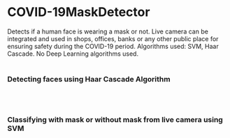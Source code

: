 # COVID-19MaskDetector
Detects if a human face is wearing a mask or not. Live camera can be integrated and used in shops, offices, banks or any other public place for ensuring safety during the COVID-19 period. Algorithms used: SVM, Haar Cascade. No Deep Learning algorithms used.
<br><br>
### Detecting faces using Haar Cascade Algorithm 

<br><br>
### Classifying with mask or without mask from live camera using SVM 

